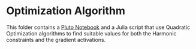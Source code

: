 # Optimization Algorithm

This folder contains a [Pluto Notebook](https://github.com/fonsp/Pluto.jl) and a Julia script that use Quadratic Optimization algorithms to find suitable values for both the Harmonic constraints and the gradient activations.

